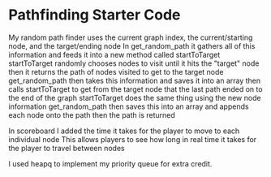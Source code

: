 # Pathfinding Starter Code
My random path finder uses the current graph index, the current/starting node, and the target/ending node
In get_random_path it gathers all of this information and feeds it into a new method called startToTarget
    startToTarget randomly chooses nodes to visit until it hits the "target" node 
    then it returns the path of nodes visited to get to the target node
get_random_path then takes this information and saves it into an array 
then calls startToTarget to get from the target node that the last path ended on to the end of the graph
    startToTarget does the same thing using the new node information
get_random_path then saves this into an array and appends each node onto the path
then the path is returned 

In scoreboard I added the time it takes for the player to move to each individual node
This allows players to see how long in real time it takes for the player to travel between nodes


I used heapq to implement my priority queue for extra credit. 